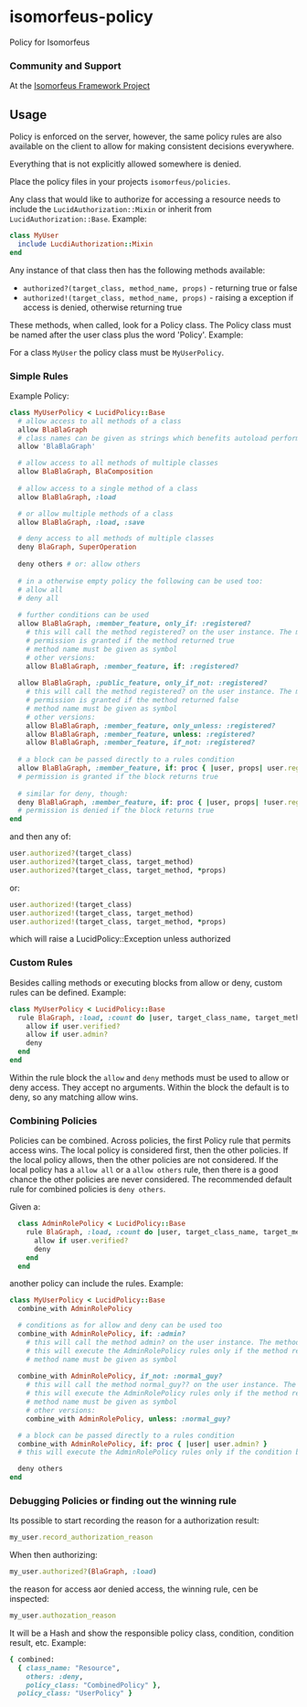 # isomorfeus-policy

Policy for Isomorfeus


### Community and Support
At the [Isomorfeus Framework Project](http://isomorfeus.com) 

## Usage

Policy is enforced on the server, however, the same policy rules are also available on the client to allow for making consistent decisions everywhere.

Everything that is not explicitly allowed somewhere is denied.

Place the policy files in your projects `isomorfeus/policies`.

Any class that would like to authorize for accessing a resource needs to include the `LucidAuthorization::Mixin` 
or inherit from `LucidAuthorization::Base`. Example:

```ruby
class MyUser
  include LucdiAuthorization::Mixin
end
```
Any instance of that class then has the following methods available:
- `authorized?(target_class, method_name, props)` - returning true or false
- `authorized!(target_class, method_name, props)` - raising a exception if access is denied, otherwise returning true

These methods, when called, look for a Policy class. The Policy class must be named after the user class plus the word 'Policy'.
Example:

For a class `MyUser` the policy class must be `MyUserPolicy`.

### Simple Rules
Example Policy:
```ruby
class MyUserPolicy < LucidPolicy::Base
  # allow access to all methods of a class
  allow BlaBlaGraph
  # class names can be given as strings which benefits autoload performance as the class can be loaded later on
  allow 'BlaBlaGraph' 

  # allow access to all methods of multiple classes
  allow BlaBlaGraph, BlaComposition
  
  # allow access to a single method of a class 
  allow BlaBlaGraph, :load

  # or allow multiple methods of a class
  allow BlaBlaGraph, :load, :save

  # deny access to all methods of multiple classes
  deny BlaGraph, SuperOperation
    
  deny others # or: allow others
    
  # in a otherwise empty policy the following can be used too: 
  # allow all
  # deny all
    
  # further conditions can be used
  allow BlaBlaGraph, :member_feature, only_if: :registered?
    # this will call the method registered? on the user instance. The method must return a boolean.  
    # permission is granted if the method returned true
    # method name must be given as symbol 
    # other versions: 
    allow BlaBlaGraph, :member_feature, if: :registered?
    
  allow BlaBlaGraph, :public_feature, only_if_not: :registered? 
    # this will call the method registered? on the user instance. The method must return a boolean.  
    # permission is granted if the method returned false
    # method name must be given as symbol
    # other versions: 
    allow BlaBlaGraph, :member_feature, only_unless: :registered?
    allow BlaBlaGraph, :member_feature, unless: :registered? 
    allow BlaBlaGraph, :member_feature, if_not: :registered?
   
  # a block can be passed directly to a rules condition
  allow BlaBlaGraph, :member_feature, if: proc { |user, props| user.registered? }
  # permission is granted if the block returns true
  
  # similar for deny, though:
  deny BlaBlaGraph, :member_feature, if: proc { |user, props| !user.registered? }
  # permission is denied if the block returns true
end
```
and then any of:
```ruby
user.authorized?(target_class)
user.authorized?(target_class, target_method)
user.authorized?(target_class, target_method, *props)
```
or:
```ruby
user.authorized!(target_class)
user.authorized!(target_class, target_method)
user.authorized!(target_class, target_method, *props)
```
which will raise a LucidPolicy::Exception unless authorized

### Custom Rules
Besides calling methods or executing blocks from allow or deny, custom rules can be defined. Example:
```ruby
class MyUserPolicy < LucidPolicy::Base
  rule BlaGraph, :load, :count do |user, target_class_name, target_method, props|
    allow if user.verified?
    allow if user.admin?
    deny
  end
end
```
Within the rule block the `allow` and `deny` methods must be used to allow or deny access.
They accept no arguments. Within the block the default is to deny, so any matching allow wins.

### Combining Policies
Policies can be combined. Across policies, the first Policy rule that permits access wins.
The local policy is considered first, then the other policies.
If the local policy allows, then the other policies are not considered.
If the local policy has a `allow all` or a `allow others` rule, then there is a good chance the other policies are never considered. 
The recommended default rule for combined policies is `deny others`. 

Given a:
```ruby
  class AdminRolePolicy < LucidPolicy::Base
    rule BlaGraph, :load, :count do |user, target_class_name, target_method, props|
      allow if user.verified?
      deny
    end
  end
```
another policy can include the rules. Example:
```ruby
class MyUserPolicy < LucidPolicy::Base
  combine_with AdminRolePolicy

  # conditions as for allow and deny can be used too
  combine_with AdminRolePolicy, if: :admin?
    # this will call the method admin? on the user instance. The method must return a boolean.  
    # this will execute the AdminRolePolicy rules only if the method returned true
    # method name must be given as symbol 
 
  combine_with AdminRolePolicy, if_not: :normal_guy? 
    # this will call the method normal_guy?? on the user instance. The method must return a boolean.  
    # this will execute the AdminRolePolicy rules only if the method returned false
    # method name must be given as symbol
    # other versions: 
    combine_with AdminRolePolicy, unless: :normal_guy?

  # a block can be passed directly to a rules condition
  combine_with AdminRolePolicy, if: proc { |user| user.admin? }
  # this will execute the AdminRolePolicy rules only if the condition block returns true 

  deny others
end
```
### Debugging Policies or finding out the winning rule
Its possible to start recording the reason for a authorization result:
```ruby
my_user.record_authorization_reason
```
When then authorizing:
```ruby
my_user.authorized?(BlaGraph, :load)
```
the reason for access aor denied access, the winning rule, cen be inspected: 
```ruby
my_user.authozation_reason
```

It will be a Hash and show the responsible policy class, condition, condition result, etc. Example:
```ruby
{ combined:
  { class_name: "Resource",
    others: :deny,
    policy_class: "CombinedPolicy" },
  policy_class: "UserPolicy" }
```
